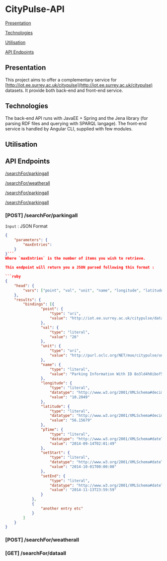 
# CityPulse-API

[Presentation](#presentation)

[Technologies](#technologies)

[Utilisation](#utilisation)

[API Endpoints](#api-endpoints)


## Presentation

This project aims to offer a complementary service for [http://iot.ee.surrey.ac.uk/citypulse](http://iot.ee.surrey.ac.uk/citypulse) datasets.
It provide both back-end and front-end service.

## Technologies

The back-end API runs with JavaEE + Spring and the Jena library (for parsing RDF files and querying with SPARQL langage).
The front-end service is handled by Angular CLI, supplied with few modules.

## Utilisation

## API Endpoints


[/searchFor/parkingall](#/searchFor/parkingall)

[/searchFor/weatherall](#/searchFor/parkingall)

[/searchFor/parkingall](#/searchFor/parkingall)

[/searchFor/parkingall](#/searchFor/parkingall)

### [POST] /searchFor/parkingall

`Input` : JSON Format 
```json 
{
    "parameters": {
        "maxEntries":
    }
}```
Where `maxEntries` is the number of items you wish to retrieve.

This endpoint will return you a JSON parsed following this format : 

```ruby
{
    "head": {
        "vars": ["point", "val", "unit", "name", "longitude", "latitude", "pTime", "setStart", "setEnd"]
    },
    "results": {
        "bindings": [{
                "point": {
                    "type": "uri",
                    "value": "http://iot.ee.surrey.ac.uk/citypulse/datasets/parking/parkingDataStream#observations_point_8o3ld4h0ibof5pv4n6mjanv7g8"
                },
                "val": {
                    "type": "literal",
                    "value": "26"
                },
                "unit": {
                    "type": "uri",
                    "value": "http://purl.oclc.org/NET/muo/citypulse/unit/trafficvehicle-count"
                },
                "name": {
                    "type": "literal",
                    "value": "Parking Information With ID 8o3ld4h0ibof5pv4n6mjanv7g8"
                },
                "longitude": {
                    "type": "literal",
                    "datatype": "http://www.w3.org/2001/XMLSchema#decimal",
                    "value": "10.2049"
                },
                "latitude": {
                    "type": "literal",
                    "datatype": "http://www.w3.org/2001/XMLSchema#decimal",
                    "value": "56.15679"
                },
                "pTime": {
                    "type": "literal",
                    "datatype": "http://www.w3.org/2001/XMLSchema#dateTime",
                    "value": "2014-09-14T02:01:49"
                },
                "setStart": {
                    "type": "literal",
                    "datatype": "http://www.w3.org/2001/XMLSchema#dateTime",
                    "value": "2014-10-01T00:00:00"
                },
                "setEnd": {
                    "type": "literal",
                    "datatype": "http://www.w3.org/2001/XMLSchema#dateTime",
                    "value": "2014-11-13T23:59:59"
                }
            },
            {
                "another entry etc"
            }
        ]
    }
}
```

### [POST] /searchFor/weatherall

### [GET] /searchFor/dataall

